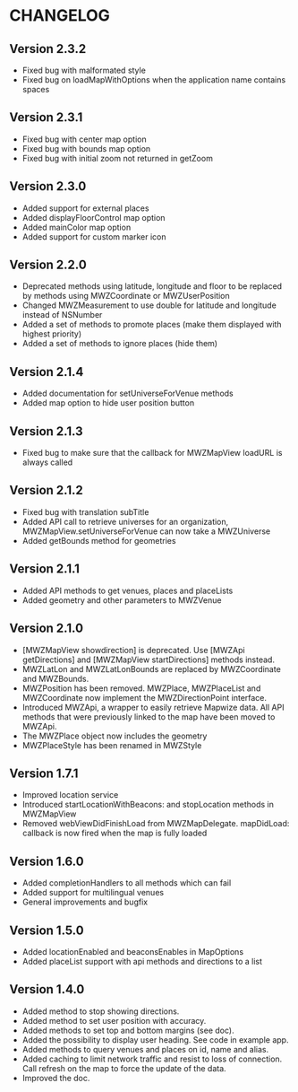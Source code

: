 # CHANGELOG

## Version 2.3.2

- Fixed bug with malformated style
- Fixed bug on loadMapWithOptions when the application name contains spaces

## Version 2.3.1

- Fixed bug with center map option
- Fixed bug with bounds map option
- Fixed bug with initial zoom not returned in getZoom

## Version 2.3.0

- Added support for external places
- Added displayFloorControl map option
- Added mainColor map option
- Added support for custom marker icon

## Version 2.2.0

- Deprecated methods using latitude, longitude and floor to be replaced by methods using MWZCoordinate or MWZUserPosition
- Changed MWZMeasurement to use double for latitude and longitude instead of NSNumber
- Added a set of methods to promote places (make them displayed with highest priority)
- Added a set of methods to ignore places (hide them)

## Version 2.1.4

- Added documentation for setUniverseForVenue methods
- Added map option to hide user position button

## Version 2.1.3

- Fixed bug to make sure that the callback for MWZMapView loadURL is always called

## Version 2.1.2

- Fixed bug with translation subTitle
- Added API call to retrieve universes for an organization, MWZMapView.setUniverseForVenue can now take a MWZUniverse 
- Added getBounds method for geometries

## Version 2.1.1

- Added API methods to get venues, places and placeLists
- Added geometry and other parameters to MWZVenue

## Version 2.1.0

- [MWZMapView showdirection] is deprecated. Use [MWZApi getDirections] and [MWZMapView startDirections] methods instead.
- MWZLatLon and MWZLatLonBounds are replaced by MWZCoordinate and MWZBounds.
- MWZPosition has been removed. MWZPlace, MWZPlaceList and MWZCoordinate now implement the MWZDirectionPoint interface.
- Introduced MWZApi, a wrapper to easily retrieve Mapwize data. All API methods that were previously linked to the map have been moved to MWZApi.
- The MWZPlace object now includes the geometry
- MWZPlaceStyle has been renamed in MWZStyle

## Version 1.7.1

- Improved location service
- Introduced startLocationWithBeacons: and stopLocation methods in MWZMapView
- Removed webViewDidFinishLoad from MWZMapDelegate. mapDidLoad: callback is now fired when the map is fully loaded

## Version 1.6.0

- Added completionHandlers to all methods which can fail
- Added support for multilingual venues
- General improvements and bugfix

## Version 1.5.0

- Added locationEnabled and beaconsEnables in MapOptions
- Added placeList support with api methods and directions to a list

## Version 1.4.0

- Added method to stop showing directions.
- Added method to set user position with accuracy.
- Added methods to set top and bottom margins (see doc).
- Added the possibility to display user heading. See code in example app.
- Added methods to query venues and places on id, name and alias.
- Added caching to limit network traffic and resist to loss of connection. Call refresh on the map to force the update of the data.
- Improved the doc.
